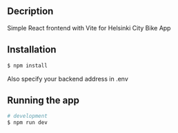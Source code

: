 ## Decription

Simple React frontend with Vite for Helsinki City Bike App

## Installation

```bash
$ npm install
```

Also specify your backend address in .env

## Running the app

```bash
# development
$ npm run dev
```
